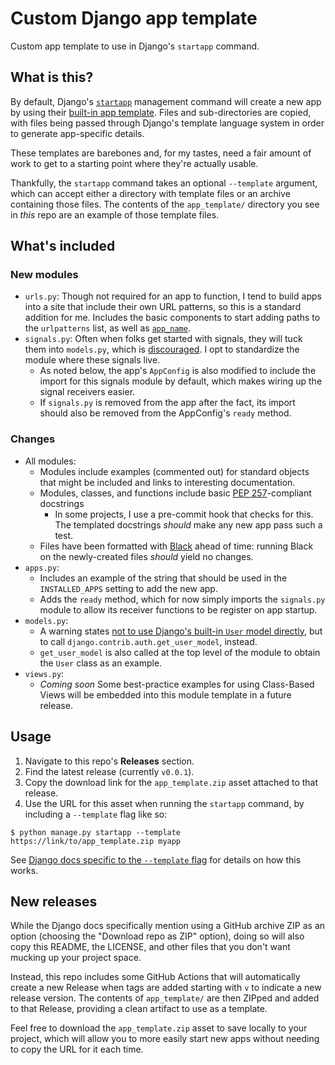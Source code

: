 # Custom Django app template

Custom app template to use in Django's `startapp` command.

## What is this?

By default, Django's [`startapp`][1] management command will create a new app by using their [built-in app template][2]. Files and sub-directories are copied, with files being passed through Django's template language system in order to generate app-specific details.

These templates are barebones and, for my tastes, need a fair amount of work to get to a starting point where they're actually usable.

Thankfully, the `startapp` command takes an optional `--template` argument, which can accept either a directory with template files or an archive containing those files. The contents of the `app_template/` directory you see in *this* repo are an example of those template files.

## What's included

### New modules

- `urls.py`: Though not required for an app to function, I tend to build apps into a site that include their own URL patterns, so this is a standard addition for me. Includes the basic components to start adding paths to the `urlpatterns` list, as well as [`app_name`][3].
- `signals.py`: Often when folks get started with signals, they will tuck them into `models.py`, which is [discouraged][4]. I opt to standardize the module where these signals live.
  - As noted below, the app's `AppConfig` is also modified to include the import for this signals module by default, which makes wiring up the signal receivers easier.
  - If `signals.py` is removed from the app after the fact, its import should also be removed from the AppConfig's `ready` method.

### Changes

- All modules:
  - Modules include examples (commented out) for standard objects that might be included and links to interesting documentation.
  - Modules, classes, and functions include basic [PEP 257][5]-compliant docstrings
    - In some projects, I use a pre-commit hook that checks for this. The templated docstrings *should* make any new app pass such a test.
  - Files have been formatted with [Black][7] ahead of time: running Black on the newly-created files *should* yield no changes.
- `apps.py`:
  - Includes an example of the string that should be used in the `INSTALLED_APPS` setting to add the new app.
  - Adds the `ready` method, which for now simply imports the `signals.py` module to allow its receiver functions to be register on app startup.
- `models.py`:
  - A warning states [not to use Django's built-in `User` model directly][6], but to call `django.contrib.auth.get_user_model`, instead.
  - `get_user_model` is also called at the top level of the module to obtain the `User` class as an example.
- `views.py`:
  - *Coming soon* Some best-practice examples for using Class-Based Views will be embedded into this module template in a future release.

## Usage

1. Navigate to this repo's **Releases** section.
1. Find the latest release (currently `v0.0.1`).
1. Copy the download link for the `app_template.zip` asset attached to that release.
1. Use the URL for this asset when running the `startapp` command, by including a `--template` flag like so:

```shell
$ python manage.py startapp --template https://link/to/app_template.zip myapp
```

See [Django docs specific to the `--template` flag][1] for details on how this works.

## New releases

While the Django docs specifically mention using a GitHub archive ZIP as an option (choosing the "Download repo as ZIP" option), doing so will also copy this README, the LICENSE, and other files that you don't want mucking up your project space.

Instead, this repo includes some GitHub Actions that will automatically create a new Release when tags are added starting with `v` to indicate a new release version. The contents of `app_template/` are then ZIPped and added to that Release, providing a clean artifact to use as a template.

Feel free to download the `app_template.zip` asset to save locally to your project, which will allow you to more easily start new apps without needing to copy the URL for it each time.

[1]: https://docs.djangoproject.com/en/3.0/ref/django-admin/#startapp
[2]: https://github.com/django/django/tree/master/django/conf/app_template
[3]: https://docs.djangoproject.com/en/3.0/topics/http/urls/#url-namespaces-and-included-urlconfs "Django docs: URL namespaces and included URLconfs"
[4]: https://docs.djangoproject.com/en/3.0/topics/signals/#connecting-receiver-functions "Django docs: Connecting receiver functions"
[5]: https://www.python.org/dev/peps/pep-0257/ "PEP 257 -- Docstring conventions"
[6]: https://learndjango.com/tutorials/django-best-practices-referencing-user-model "blog: Django Best Practices: Referencing the User Model"
[7]: https://black.readthedocs.io/en/stable/ "Black: The uncompromising code formatter"
